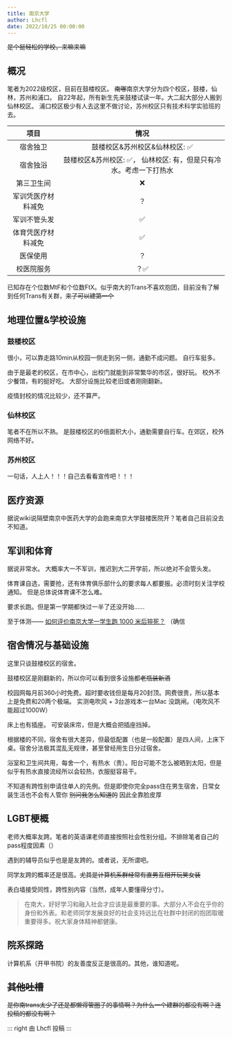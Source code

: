 ```yaml
---
title: 南京大学
author: Lhcfl
date: 2022/10/25 00:00:00
---
```

  
  
~~是个挺轻松的学校，来嘛来嘛~~  
  
  
## 概况

笔者为2022级校区，目前在鼓楼校区。
~~南哪~~南京大学分为四个校区，鼓楼，仙林，苏州和浦口。
自22年起，所有新生先来鼓楼试读一年。大二起大部分人搬到仙林校区。
浦口校区极少有人去这里不做讨论，苏州校区只有技术科学实验班的去。
  
|项目|情况|  
|:---:|:---:|  
|宿舍独卫| 鼓楼校区&苏州校区&仙林校区: ✅|  
|宿舍独浴| 鼓楼校区&苏州校区: ✅， 仙林校区: 有，但是只有冷水。考虑一下打热水|  
|第三卫生间| ❌ |  
|军训凭医疗材料减免| ？|  
|军训不管头发|✅|  
|体育凭医疗材料减免|✅|  
|医保使用| ？|  
|校医院服务|？✅|  

已知存在个位数MtF和个位数FtX。似乎南大的Trans不喜欢抱团，目前没有了解到任何Trans有关群，~~来了可以建第一个~~  
  
## 地理位置&学校设施
  
### 鼓楼校区

很小，可以靠走路10min从校园一侧走到另一侧，通勤不成问题。
自行车挺多。

由于是最老的校区，在市中心，出校门就能到非常繁华的市区，很好玩。
校外不少餐馆，有的挺好吃。
大部分设施比较老旧或者刚刚翻新。

疫情封校的情况比较少，还不算严。
  
### 仙林校区

笔者不在所以不熟。
是鼓楼校区的6倍面积大小，通勤需要自行车。在郊区，校外网络不好。
  
### 苏州校区
一句话，人上人！！！自己去看看宣传吧！！！
  
## 医疗资源

据说wiki说隔壁南京中医药大学的会跑来南京大学鼓楼医院开？笔者自己目前没去不知道。
  
## 军训和体育

据说非常水。
大概率大一不军训，推迟到大二开学前，所以绝对不会管头发。

体育课自选，需要抢，还有体育俱乐部什么的要求每人都要报。必须时刻关注学校通知。
但是总体说体育课不怎么难。

要求长跑。但是第一学期都快过一半了还没开始……

至于体测—— [如何评价南京大学一学生跑 1000 米后猝死？](https://www.zhihu.com/question/36881773) （确信
  
  
## 宿舍情况与基础设施

这里只谈鼓楼校区的宿舍。

鼓楼校区是刚翻新的，所以你可以看到很多设施都~~老瓶装新酒~~  

校园网每月前360小时免费。超时要收钱但是每月20封顶。网费很贵，所以基本上是免费和20两个极端。
实测电吹风 + 3台游戏本一台Mac 没跳闸。（电吹风不能超过1000W）

床上也有插座。 可安装床帘，但是大概会把插座挡掉。

根据楼的不同，宿舍有很大差异，但最低配置（也是一般配置）是四人间，上床下桌。宿舍分法极其混乱无规律，甚至曾经用生日分过宿舍。

浴室和卫生间共用，每舍一个，有热水（贵）。阳台可能不怎么被晒到太阳，但是似乎有热水直接流经所以会较热，衣服挺容易干。

不知道有跨性别申请住单人的先例。但是即使你完全pass住在男生宿舍，日常女装生活也不会有人管你 ~~别问我怎么知道的~~ 因此全靠脸皮厚
  
## LGBT梗概

老师大概率友跨。笔者的英语课老师直接按照社会性别分组。不排除笔者自己的pass程度因素（）

遇到的辅导员似乎也是是友跨的。或者说，无所谓吧。

同学友跨的概率还是很高。~~尤其是计算机系群经常有直男互相开玩笑女装~~  

表白墙接受同性，跨性别内容（当然，成年人要懂得分寸）。
  
> 在南大，好好学习和融入社会才应该是最重要的事。大部分人不会在乎你的身份和外表。和老师同学发展良好的社会支持远比在社群中封闭的抱团取暖重要得多。祝大家身体精神都健康。
  
## 院系探路
计算机系（开甲书院）的友善度反正是很高的。其他，谁知道呢。
  
## ~~其他吐槽~~  
  
~~是你南trans太少了还是都懒得管圈子的事情啊？为什么一个建群的都没有啊？连投稿的都没有啊？~~  
  
::: right
由 Lhcfl 投稿
:::  

<!--
{{< sign-off-by "Lhcfl" >}}

-->

